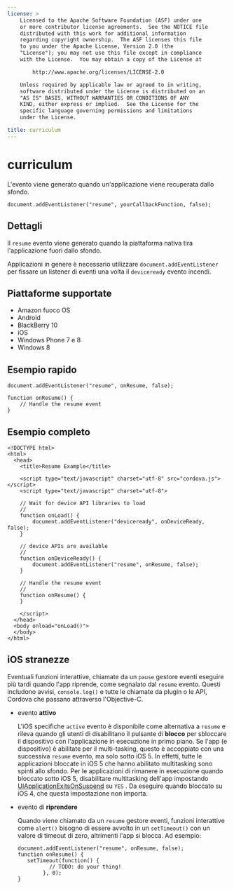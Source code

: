 ```yaml
---
license: >
    Licensed to the Apache Software Foundation (ASF) under one
    or more contributor license agreements.  See the NOTICE file
    distributed with this work for additional information
    regarding copyright ownership.  The ASF licenses this file
    to you under the Apache License, Version 2.0 (the
    "License"); you may not use this file except in compliance
    with the License.  You may obtain a copy of the License at

        http://www.apache.org/licenses/LICENSE-2.0

    Unless required by applicable law or agreed to in writing,
    software distributed under the License is distributed on an
    "AS IS" BASIS, WITHOUT WARRANTIES OR CONDITIONS OF ANY
    KIND, either express or implied.  See the License for the
    specific language governing permissions and limitations
    under the License.

title: curriculum
---
```


# curriculum

L'evento viene generato quando un'applicazione viene recuperata dallo sfondo.

    document.addEventListener("resume", yourCallbackFunction, false);
    

## Dettagli

Il `resume` evento viene generato quando la piattaforma nativa tira l'applicazione fuori dallo sfondo.

Applicazioni in genere è necessario utilizzare `document.addEventListener` per fissare un listener di eventi una volta il `deviceready` evento incendi.

## Piattaforme supportate

*   Amazon fuoco OS
*   Android
*   BlackBerry 10
*   iOS
*   Windows Phone 7 e 8
*   Windows 8

## Esempio rapido

    document.addEventListener("resume", onResume, false);
    
    function onResume() {
        // Handle the resume event
    }
    

## Esempio completo

    <!DOCTYPE html>
    <html>
      <head>
        <title>Resume Example</title>
    
        <script type="text/javascript" charset="utf-8" src="cordova.js"></script>
        <script type="text/javascript" charset="utf-8">
    
        // Wait for device API libraries to load
        //
        function onLoad() {
            document.addEventListener("deviceready", onDeviceReady, false);
        }
    
        // device APIs are available
        //
        function onDeviceReady() {
            document.addEventListener("resume", onResume, false);
        }
    
        // Handle the resume event
        //
        function onResume() {
        }
    
        </script>
      </head>
      <body onload="onLoad()">
      </body>
    </html>
    

## iOS stranezze

Eventuali funzioni interattive, chiamate da un `pause` gestore eventi eseguire più tardi quando l'app riprende, come segnalato dal `resume` evento. Questi includono avvisi, `console.log()` e tutte le chiamate da plugin o le API, Cordova che passano attraverso l'Objective-C.

*   evento **attivo**
    
    L'iOS specifiche `active` evento è disponibile come alternativa a `resume` e rileva quando gli utenti di disabilitano il pulsante di **blocco** per sbloccare il dispositivo con l'applicazione in esecuzione in primo piano. Se l'app (e dispositivo) è abilitate per il multi-tasking, questo è accoppiato con una successiva `resume` evento, ma solo sotto iOS 5. In effetti, tutte le applicazioni bloccate in iOS 5 che hanno abilitato multitasking sono spinti allo sfondo. Per le applicazioni di rimanere in esecuzione quando bloccato sotto iOS 5, disabilitare multitasking dell'app impostando [UIApplicationExitsOnSuspend][1] su `YES` . Da eseguire quando bloccato su iOS 4, che questa impostazione non importa.

*   evento di **riprendere**
    
    Quando viene chiamato da un `resume` gestore eventi, funzioni interattive come `alert()` bisogno di essere avvolto in un `setTimeout()` con un valore di timeout di zero, altrimenti l'app si blocca. Ad esempio:
    
        document.addEventListener("resume", onResume, false);
        function onResume() {
           setTimeout(function() {
                  // TODO: do your thing!
                }, 0);
        }
        

 [1]: http://developer.apple.com/library/ios/#documentation/general/Reference/InfoPlistKeyReference/Articles/iPhoneOSKeys.html